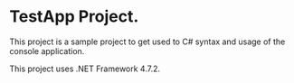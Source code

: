 # TestApp Project.
This project is a sample project to get used to C# syntax and usage of the console application.

This project uses .NET Framework 4.7.2.